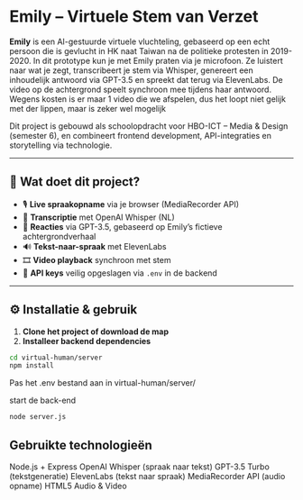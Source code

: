 # Emily – Virtuele Stem van Verzet

**Emily** is een AI-gestuurde virtuele vluchteling, gebaseerd op een echt persoon die is gevlucht in HK naat Taiwan na de politieke protesten in 2019-2020.
In dit prototype kun je met Emily praten via je microfoon. Ze luistert naar wat je zegt, transcribeert je stem via Whisper, genereert een inhoudelijk antwoord via GPT-3.5 en spreekt dat terug via ElevenLabs. De video op de achtergrond speelt synchroon mee tijdens haar antwoord. Wegens kosten is er maar 1 video die we afspelen, dus het loopt niet gelijk met der lippen, maar is zeker wel mogelijk

Dit project is gebouwd als schoolopdracht voor HBO-ICT – Media & Design (semester 6), en combineert frontend development, API-integraties en storytelling via technologie.

---

## 🎥 Wat doet dit project?

- 🎙️ **Live spraakopname** via je browser (MediaRecorder API)
- 🧠 **Transcriptie** met OpenAI Whisper (NL)
- 🤖 **Reacties** via GPT-3.5, gebaseerd op Emily’s fictieve achtergrondverhaal
- 🔊 **Tekst-naar-spraak** met ElevenLabs
- 🎞️ **Video playback** synchroon met stem
- 🔐 **API keys** veilig opgeslagen via `.env` in de backend

---
## ⚙️ Installatie & gebruik

1. **Clone het project of download de map**
2. **Installeer backend dependencies**

```bash
cd virtual-human/server
npm install
```
Pas het .env  bestand aan in virtual-human/server/

start de back-end
```bash
node server.js
```
 ## Gebruikte technologieën
Node.js + Express
OpenAI Whisper (spraak naar tekst)
GPT-3.5 Turbo (tekstgeneratie)
ElevenLabs (tekst naar spraak)
MediaRecorder API (audio opname)
HTML5 Audio & Video

